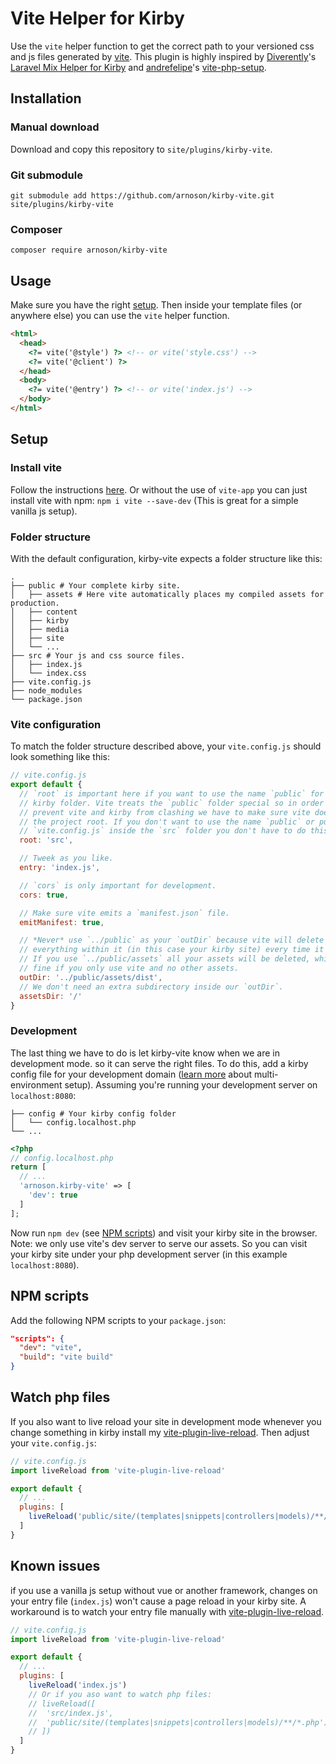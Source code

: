 # Vite Helper for Kirby

Use the `vite` helper function to get the correct path to your versioned css and js files generated by [vite](https://github.com/vitejs/vite). This plugin is highly inspired by [Diverently](https://github.com/Diverently)'s [Laravel Mix Helper for Kirby](https://github.com/Diverently/laravel-mix-kirby) and [andrefelipe](https://github.com/andrefelipe)'s [vite-php-setup](https://github.com/andrefelipe/vite-php-setup).

## Installation

### Manual download
Download and copy this repository to `site/plugins/kirby-vite`.

### Git submodule
```
git submodule add https://github.com/arnoson/kirby-vite.git site/plugins/kirby-vite
```

### Composer
```
composer require arnoson/kirby-vite
```

## Usage
Make sure you have the right [setup](#setup).
Then inside your template files (or anywhere else) you can use the `vite` helper function.
```html
<html>
  <head>
    <?= vite('@style') ?> <!-- or vite('style.css') -->
    <?= vite('@client') ?>
  </head>
  <body>
    <?= vite('@entry') ?> <!-- or vite('index.js') -->
  </body>
</html>
```

## Setup

### Install vite
Follow the instructions [here](https://github.com/vitejs/vite#getting-started). Or without the use of `vite-app` you can just install vite with npm: `npm i vite --save-dev` (This is great for a simple vanilla js setup).

### Folder structure
With the default configuration, kirby-vite expects a folder structure like this:
```
.
├── public # Your complete kirby site.
│   ├── assets # Here vite automatically places my compiled assets for production.
│   ├── content
│   ├── kirby
│   ├── media
│   ├── site
│   └── ...
├── src # Your js and css source files.
│   ├── index.js
│   └── index.css
├── vite.config.js
├── node_modules
└── package.json

```

### Vite configuration
To match the folder structure described above, your `vite.config.js` should look something like this:
```js
// vite.config.js
export default {
  // `root` is important here if you want to use the name `public` for your
  // kirby folder. Vite treats the `public` folder special so in order to
  // prevent vite and kirby from clashing we have to make sure vite doesn't use
  // the project root. If you don't want to use the name `public` or put your
  // `vite.config.js` inside the `src` folder you don't have to do this.
  root: 'src',

  // Tweek as you like.
  entry: 'index.js',

  // `cors` is only important for development.
  cors: true,

  // Make sure vite emits a `manifest.json` file.
  emitManifest: true,

  // *Never* use `../public` as your `outDir` because vite will delete
  // everything within it (in this case your kirby site) every time it builds.
  // If you use `../public/assets` all your assets will be deleted, which can be
  // fine if you only use vite and no other assets.
  outDir: '../public/assets/dist',
  // We don't need an extra subdirectory inside our `outDir`.
  assetsDir: '/'
}
```

### Development
The last thing we have to do is let kirby-vite know when we are in development mode. so it can serve the right files.
To do this, add a kirby config file for your development domain ([learn more](https://getkirby.com/docs/guide/configuration#multi-environment-setup) about multi-environment setup).
Assuming you're running your development server on `localhost:8080`:
```
├── config # Your kirby config folder
│   └── config.localhost.php
└── ...
```
```php
<?php
// config.localhost.php
return [
  // ...
  'arnoson.kirby-vite' => [
    'dev': true
  ]
];
```
Now run `npm dev` (see [NPM scripts](#NPM-scripts)) and visit your kirby site in the browser. Note: we only use vite's dev server to serve our assets. So you can visit your kirby site under your php development server (in this example `localhost:8080`).

## NPM scripts
Add the following NPM scripts to your `package.json`:
```json
"scripts": {
  "dev": "vite",
  "build": "vite build"  
}
```

## Watch php files
If you also want to live reload your site in development mode whenever you change something in kirby install my [vite-plugin-live-reload](https://github.com/arnoson/vite-plugin-live-reload). Then adjust your `vite.config.js`:
```js
// vite.config.js
import liveReload from 'vite-plugin-live-reload'

export default {
  // ...
  plugins: [
    liveReload('public/site/(templates|snippets|controllers|models)/**/*.php'),
  ]
}
```

## Known issues
if you use a vanilla js setup without vue or another framework, changes on your entry file (`index.js`) won't cause a page reload in your kirby site. A workaround is to watch your entry file manually with [vite-plugin-live-reload](https://github.com/arnoson/vite-plugin-live-reload).
```js
// vite.config.js
import liveReload from 'vite-plugin-live-reload'

export default {
  // ...
  plugins: [
    liveReload('index.js')
    // Or if you aso want to watch php files:
    // liveReload([
    //  'src/index.js',
    //  'public/site/(templates|snippets|controllers|models)/**/*.php')
    // ])
  ]
}
```